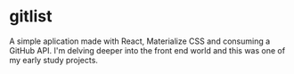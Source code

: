 # gitlist
<p>
A simple aplication made with React, Materialize CSS and consuming a GitHub API. I'm delving deeper into the front end world and this was one of my early study projects.
</p>
